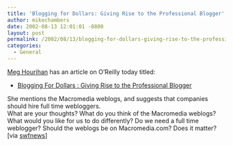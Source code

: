```yaml
---
title: 'Blogging for Dollars: Giving Rise to the Professional Blogger'
author: mikechambers
date: 2002-08-13 12:01:01 -0800
layout: post
permalink: /2002/08/13/blogging-for-dollars-giving-rise-to-the-professional-blogger/
categories:
  - General
---
```



[Meg Hourihan][1] has an article on O&#8217;Reilly today titled:  
  
*   [Blogging For Dollars : Giving Rise to the Professional Blogger][2]

  
She mentions the Macromedia weblogs, and suggests that companies should hire full time webloggers.  
What are your thoughts? What do you think of the Macromedia weblogs? What would you like for us to do differently? Do we need a full time weblogger? Should the weblogs be on Macromedia.com? Does it matter?  
[via [swfnews][3]]

 [1]: http://www.megnut.com/
 [2]: http://www.oreillynet.com/pub/a/javascript/2002/08/12/megnut.html
 [3]: http://www.swfnews.com
